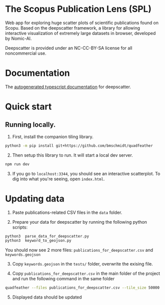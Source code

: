 # The Scopus Publication Lens (SPL)

Web app for exploring huge scatter plots of scientific publications found on Scopu. Based on the deepscatter framework, a library for allowing interactive visualization of extremely large datasets in browser, developed by Nomic-AI.

Deepscatter is provided under an NC-CC-BY-SA license for all noncommercial use.


# Documentation

The [autogenerated typescript documentation](https://nomic-ai.github.io/deepscatter/) for deepscatter.


# Quick start


## Running locally.

1. First, install the companion tiling library.

```sh
python3 -m pip install git+https://github.com/bmschmidt/quadfeather
```

2. Then setup this library to run. It will start a local dev server.

```sh
npm run dev
```

3. If you go to `localhost:3344`, you should see an interactive scatterplot. To dig into what you're seeing, open `index.html`.


# Updating data

1. Paste publications-related CSV files in the ```data``` folder.

2. Prepare your data for deepscatter by running the following python scripts:

```sh
python3  parse_data_for_deepscatter.py
python3  keyword_to_geojson.py
```
You should now see 2 more files: ```publications_for_deepscatter.csv``` and ```keywords.geojson```

3. Copy ```keywords.geojson``` in the ```tests/``` folder, overwrite the exising file.

4. Copy ```publications_for_deepscatter.csv``` in the main folder of the project and run the following command in the same folder

```sh
quadfeather --files publications_for_deepscatter.csv --tile_size 50000 --destination tiles
```

5. Displayed data should be updated
